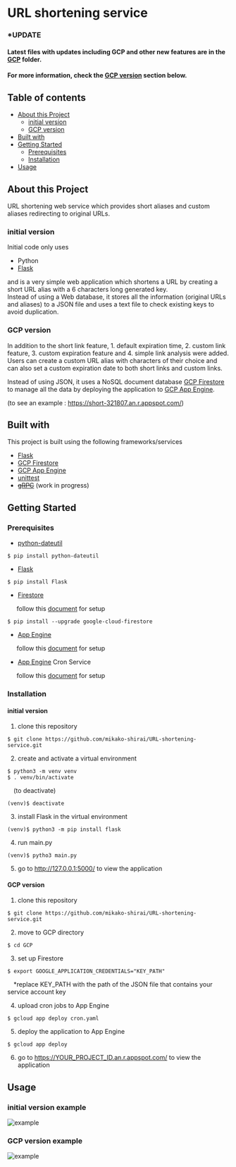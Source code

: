 # URL shortening service

### *UPDATE  
#### Latest files with updates including GCP and other new features are in the [GCP](https://github.com/mikako-shirai/URL-shortening-service/tree/master/GCP "GCP") folder.  
#### For more information, check the [GCP version](#GCP-version) section below.  

## Table of contents  
- [About this Project](#About-this-Project)  
    - [initial version](#initial-version)  
    - [GCP version](#GCP-version)  
- [Built with](#Built-with)  
- [Getting Started](#Getting-Started)  
    - [Prerequisites](#Prerequisites)  
    - [Installation](#Installation)  
- [Usage](#Usage)  
  
  
## About this Project  
URL shortening web service which provides short aliases and custom aliases redirecting to original URLs.  

### initial version  
Initial code only uses  
- Python  
- [Flask][Flask]  

and is a very simple web application which shortens a URL by creating a short URL alias with a 6 characters long generated key.  
Instead of using a Web database, it stores all the information (original URLs and aliases) to a JSON file and uses a text file to check existing keys to avoid duplication.  

### GCP version  
In addition to the short link feature, 1. default expiration time, 2. custom link feature, 3. custom expiration feature and 4. simple link analysis were added.  
Users can create a custom URL alias with characters of their choice and can also set a custom expiration date to both short links and custom links.  

Instead of using JSON, it uses a NoSQL document database [GCP Firestore][Firestore] to manage all the data by deploying the application to [GCP App Engine][App Engine].  

(to see an example : https://short-321807.an.r.appspot.com/)  
  

## Built with  
This project is built using the following frameworks/services  
- [Flask][Flask]  
- [GCP Firestore][Firestore]  
- [GCP App Engine][App Engine]  
- [unittest][unittest]  
- ~~[gRPC][gRPC]~~ (work in progress)  
  

## Getting Started  
### Prerequisites  
- [python-dateutil][python-dateutil]  
```
$ pip install python-dateutil
```  
- [Flask][Flask]  
```
$ pip install Flask
```  
- [Firestore][Firestore]  

&ensp;&ensp;&ensp;follow this [document](https://cloud.google.com/firestore/docs/quickstart-servers) for setup
```
$ pip install --upgrade google-cloud-firestore
```  
- [App Engine][App Engine]  

&ensp;&ensp;&ensp;follow this [document](https://cloud.google.com/appengine/docs/standard/python3/quickstart) for setup  
- [App Engine][App Engine] Cron Service  

&ensp;&ensp;&ensp;follow this [document](https://cloud.google.com/appengine/docs/standard/go/scheduling-jobs-with-cron-yaml) for setup  
<!-- - [pytest][pytest]  
```
$ pip install pytest
```   -->
  
### Installation  
#### initial version  
1. clone this repository  
```
$ git clone https://github.com/mikako-shirai/URL-shortening-service.git
```  
2. create and activate a virtual environment  
```
$ python3 -m venv venv
$ . venv/bin/activate
```  
&ensp;&ensp;(to deactivate)  
```
(venv)$ deactivate
```  
3. install Flask in the virtual environment  
```
(venv)$ python3 -m pip install flask
```  
4. run main.py  
```
(venv)$ pytho3 main.py
```  
5. go to http://127.0.0.1:5000/ to view the application  

#### GCP version  
1. clone this repository  
```
$ git clone https://github.com/mikako-shirai/URL-shortening-service.git
```  
2. move to GCP directory  
```
$ cd GCP
```  
3. set up Firestore  
```
$ export GOOGLE_APPLICATION_CREDENTIALS="KEY_PATH"
```  
&ensp;&ensp;*replace KEY_PATH with the path of the JSON file that contains your service account key  

4. upload cron jobs to App Engine  
```
$ gcloud app deploy cron.yaml
```  
5. deploy the application to App Engine  
```
$ gcloud app deploy
```  
6. go to https://YOUR_PROJECT_ID.an.r.appspot.com/ to view the application  
  

## Usage  
### initial version example  
![example](https://github.com/mikako-shirai/dump/blob/main/URL-shortening-service/initial.png)  

### GCP version example
![example](https://github.com/mikako-shirai/dump/blob/main/URL-shortening-service/GCP2.png)  



[Flask]: https://flask.palletsprojects.com/en/2.0.x/  
[Firestore]: https://cloud.google.com/firestore/  
[App Engine]: https://cloud.google.com/appengine/  
[python-dateutil]: https://pypi.org/project/python-dateutil/  
[unittest]: https://docs.python.org/3/library/unittest.html  
[pytest]: https://docs.pytest.org/en/6.2.x/  
[gRPC]: https://grpc.io/  


